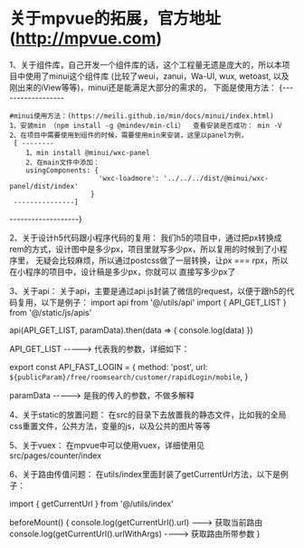 # 关于mpvue的拓展，官方地址(http://mpvue.com)

1、关于组件库，自己开发一个组件库的话，这个工程量无遗是庞大的，所以本项目中使用了minui这个组件库
  (比较了weui，zanui，Wa-UI, wux, wetoast, 以及刚出来的iView等等)，minui还是能满足大部分的需求的，
  下面是使用方法：
{------------------

    #minui使用方法：(https://meili.github.io/min/docs/minui/index.html)
    1、安装min （npm install -g @mindev/min-cli）  查看安装是否成功： min -V
    2、在项目中需要使用到组件的时候，需要使用min来安装，这里以panel为例，
     [ --------
        1、min install @minui/wxc-panel
        2、在main文件中添加：
        usingComponents: {
                          'wxc-loadmore': '../../../dist/@minui/wxc-panel/dist/index'
                        }
     ---------------]

-------------------}

2、关于设计h5代码跟小程序代码的复用：
   我们h5的项目中，通过把px转换成rem的方式，设计图中是多少px，项目里就写多少px，所以复用的时候到了小程序里，
   无疑会比较麻烦，所以通过postcss做了一层转换，让px === rpx，所以在小程序的项目中，设计稿是多少px，你就可以
   直接写多少px了

3、关于api：
  关于api，主要是通过api.js封装了微信的request，以便于跟h5的代码复用，以下是例子：
  import api from '@/utils/api'
  import { API_GET_LIST } from '@/static/js/apis'

  api(API_GET_LIST, paramData).then(data => {
            console.log(data)
          })

  API_GET_LIST -----> 代表我的参数，详细如下：

  export const API_FAST_LOGIN = {
    method: 'post',
    url: `${publicParam}/free/roomsearch/customer/rapidLogin/mobile`,
  }

  paramData -----> 是我的传入的参数，不做多解释


4、关于static的放置问题：
  在src的目录下去放置我的静态文件，比如我的全局css重置文件，公共方法，变量的js，以及公共的图片等等

5、关于vuex：
  在mpvue中可以使用vuex，详细使用见src/pages/counter/index

6、关于路由传值问题：
  在utils/index里面封装了getCurrentUrl方法，以下是例子：

  import { getCurrentUrl } from '@/utils/index'

  beforeMount() {
        console.log(getCurrentUrl().url) ---> 获取当前路由
        console.log(getCurrentUrl().urlWithArgs)  ----> 获取路由所带参数
      }

